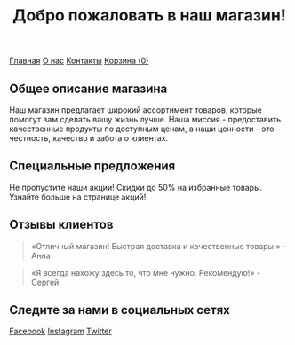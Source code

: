 <!DOCTYPE html>
<html lang="ru">
<head>
    <meta charset="UTF-8">
    <meta name="viewport" content="width=device-width, initial-scale=1.0">
    <title>Главная страница магазина</title>
    <link rel="stylesheet" href="styles.css"> <!-- Подключение CSS для стилей -->
    <link rel="stylesheet" href="https://cdnjs.cloudflare.com/ajax/libs/font-awesome/6.0.0-beta3/css/all.min.css"> <!-- Подключение иконок Font Awesome -->
</head>
<body>
    <header>
        <h1>Добро пожаловать в наш магазин!</h1>
    </header>
    <nav>
            <a href="">Главная</a>
            <a href="2part.html">О нас</a>
            <a href="contact.html">Контакты</a>
            <a href="Korzina.html">Корзина (<span id="cart-count">0</span>)</a>
        </nav>
    <section id="about">
        <h2>Общее описание магазина</h2>
        <p>Наш магазин предлагает широкий ассортимент товаров, которые помогут вам сделать вашу жизнь лучше. Наша миссия - предоставить качественные продукты по доступным ценам, а наши ценности - это честность, качество и забота о клиентах.</p>
    </section>
    <section id="special-offers">
        <h2>Специальные предложения</h2>
        <p>Не пропустите наши акции! Скидки до 50% на избранные товары. Узнайте больше на странице акций!</p>
    </section>
    <section id="customer-reviews">
        <h2>Отзывы клиентов</h2>
        <blockquote>
            <p>«Отличный магазин! Быстрая доставка и качественные товары.» - Анна</p>
        </blockquote>
        <blockquote>
            <p>«Я всегда нахожу здесь то, что мне нужно. Рекомендую!» - Сергей</p>
        </blockquote>
    </section>
    <footer>
        <h2>Следите за нами в социальных сетях</h2>
        <a href="https://facebook.com" target="_blank"><i class="fab fa-facebook-f"></i> Facebook</a>
        <a href="https://instagram.com" target="_blank"><i class="fab fa-instagram"></i> Instagram</a>
        <a href="https://twitter.com" target="_blank"><i class="fab fa-twitter"></i> Twitter</a>
    </footer>
</body>
</html>
